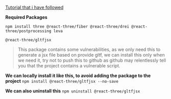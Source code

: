 [Tutorial that i have followed](https://www.youtube.com/watch?v=2W_VR92Pqgs&list=PLpepLKamtPjiUF6PvVUbIFhx9HaS0qJs_)

**Required Packages**

`npm install three @react-three/fiber @react-three/drei @react-three/postprocessing leva`

`@react-three/gltfjsx`

> This package contains some vulnerabilities, as we only need this to generate a jsx file based on provide gltf, we can install this only when we need it, try not to push this to github as github may relentlessly tell you that the project contains a vulnerable script.

**We can locally install it like this, to avoid adding the package to the project**
`npm install @react-three/gltfjsx --no-save`

**We can also uninstall this**
`npm uninstall @react-three/gltfjsx`
